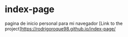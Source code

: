 # index-page
pagina de inicio personal para mi navegador 
[Link to the project]https://rodrigoroque98.github.io/index-page/
